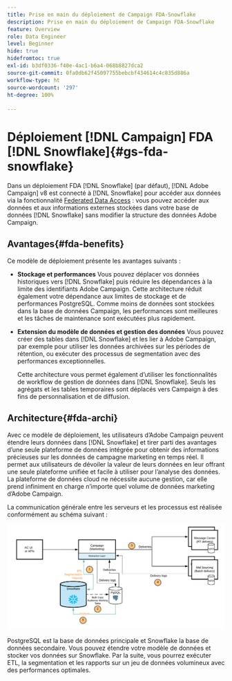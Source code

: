 ```yaml
---
title: Prise en main du déploiement de Campaign FDA-Snowflake
description: Prise en main du déploiement de Campaign FDA-Snowflake
feature: Overview
role: Data Engineer
level: Beginner
hide: true
hidefromtoc: true
exl-id: b3df0336-f40e-4ac1-b6a4-068b8827dca2
source-git-commit: 0fa0db62f45097755bebcbf434614c4c835d886a
workflow-type: ht
source-wordcount: '297'
ht-degree: 100%

---
```


# Déploiement [!DNL Campaign] FDA [!DNL Snowflake]{#gs-fda-snowflake}

Dans un déploiement FDA [!DNL Snowflake] (par défaut), [!DNL Adobe Campaign] v8 est connecté à [!DNL Snowflake] pour accéder aux données via la fonctionnalité [Federated Data Access](../connect/fda.md) : vous pouvez accéder aux données et aux informations externes stockées dans votre base de données [!DNL Snowflake] sans modifier la structure des données Adobe Campaign.

## Avantages{#fda-benefits}

Ce modèle de déploiement présente les avantages suivants :

* **Stockage et performances**
Vous pouvez déplacer vos données historiques vers [!DNL Snowflake] puis réduire les dépendances à la limite des identifiants Adobe Campaign. Cette architecture réduit également votre dépendance aux limites de stockage et de performances PostgreSQL. Comme moins de données sont stockées dans la base de données Campaign, les performances sont meilleures et les tâches de maintenance sont exécutées plus rapidement.

* **Extension du modèle de données et gestion des données**
Vous pouvez créer des tables dans [!DNL Snowflake] et les lier à Adobe Campaign, par exemple pour utiliser les données archivées sur les périodes de rétention, ou exécuter des processus de segmentation avec des performances exceptionnelles.

   Cette architecture vous permet également d’utiliser les fonctionnalités de workflow de gestion de données dans [!DNL Snowflake]. Seuls les agrégats et les tables temporaires sont déplacés vers Campaign à des fins de personnalisation et de diffusion.


## Architecture{#fda-archi}

Avec ce modèle de déploiement, les utilisateurs d’Adobe Campaign peuvent étendre leurs données dans [!DNL Snowflake] et tirer parti des avantages d’une seule plateforme de données intégrée pour obtenir des informations précieuses sur les données de campagne marketing en temps réel. Il permet aux utilisateurs de dévoiler la valeur de leurs données en leur offrant une seule plateforme unifiée et facile à utiliser pour l’analyse des données. La plateforme de données cloud ne nécessite aucune gestion, car elle prend infiniment en charge n’importe quel volume de données marketing d’Adobe Campaign.

La communication générale entre les serveurs et les processus est réalisée conformément au schéma suivant :

![](assets/fda-architecture.png)

PostgreSQL est la base de données principale et Snowflake la base de données secondaire. Vous pouvez étendre votre modèle de données et stocker vos données sur Snowflake. Par la suite, vous pourrez exécuter ETL, la segmentation et les rapports sur un jeu de données volumineux avec des performances optimales.
